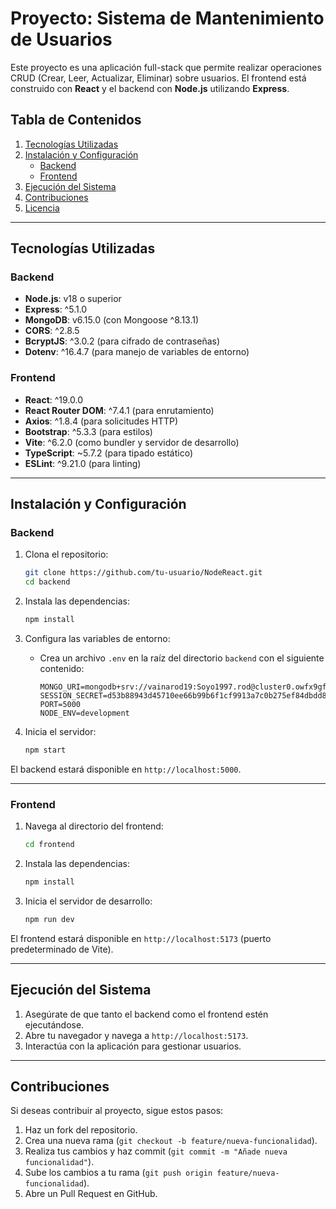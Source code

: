 # Proyecto: Sistema de Mantenimiento de Usuarios

Este proyecto es una aplicación full-stack que permite realizar operaciones CRUD (Crear, Leer, Actualizar, Eliminar) sobre usuarios. El frontend está construido con **React** y el backend con **Node.js** utilizando **Express**.

## Tabla de Contenidos

1. [Tecnologías Utilizadas](#tecnologías-utilizadas)
2. [Instalación y Configuración](#instalación-y-configuración)
   - [Backend](#backend)
   - [Frontend](#frontend)
3. [Ejecución del Sistema](#ejecución-del-sistema)
4. [Contribuciones](#contribuciones)
5. [Licencia](#licencia)

---

## Tecnologías Utilizadas

### Backend

- **Node.js**: v18 o superior
- **Express**: ^5.1.0
- **MongoDB**: v6.15.0 (con Mongoose ^8.13.1)
- **CORS**: ^2.8.5
- **BcryptJS**: ^3.0.2 (para cifrado de contraseñas)
- **Dotenv**: ^16.4.7 (para manejo de variables de entorno)

### Frontend

- **React**: ^19.0.0
- **React Router DOM**: ^7.4.1 (para enrutamiento)
- **Axios**: ^1.8.4 (para solicitudes HTTP)
- **Bootstrap**: ^5.3.3 (para estilos)
- **Vite**: ^6.2.0 (como bundler y servidor de desarrollo)
- **TypeScript**: ~5.7.2 (para tipado estático)
- **ESLint**: ^9.21.0 (para linting)

---

## Instalación y Configuración

### Backend

1. Clona el repositorio:
   ```bash
   git clone https://github.com/tu-usuario/NodeReact.git
   cd backend
   ```

2. Instala las dependencias:
   ```bash
   npm install
   ```

3. Configura las variables de entorno:
   - Crea un archivo `.env` en la raíz del directorio `backend` con el siguiente contenido:
     ```env
     MONGO_URI=mongodb+srv://vainarod19:Soyo1997.rod@cluster0.owfx9gf.mongodb.net/mydatabase
     SESSION_SECRET=d53b88943d45710ee66b99b6f1cf9913a7c0b275ef84dbdd873e7df21f138b5d
     PORT=5000
     NODE_ENV=development
     ```

4. Inicia el servidor:
   ```bash
   npm start
   ```

El backend estará disponible en `http://localhost:5000`.

---

### Frontend

1. Navega al directorio del frontend:
   ```bash
   cd frontend
   ```

2. Instala las dependencias:
   ```bash
   npm install
   ```

3. Inicia el servidor de desarrollo:
   ```bash
   npm run dev
   ```

El frontend estará disponible en `http://localhost:5173` (puerto predeterminado de Vite).

---

## Ejecución del Sistema

1. Asegúrate de que tanto el backend como el frontend estén ejecutándose.
2. Abre tu navegador y navega a `http://localhost:5173`.
3. Interactúa con la aplicación para gestionar usuarios.

---

## Contribuciones

Si deseas contribuir al proyecto, sigue estos pasos:

1. Haz un fork del repositorio.
2. Crea una nueva rama (`git checkout -b feature/nueva-funcionalidad`).
3. Realiza tus cambios y haz commit (`git commit -m "Añade nueva funcionalidad"`).
4. Sube los cambios a tu rama (`git push origin feature/nueva-funcionalidad`).
5. Abre un Pull Request en GitHub.

